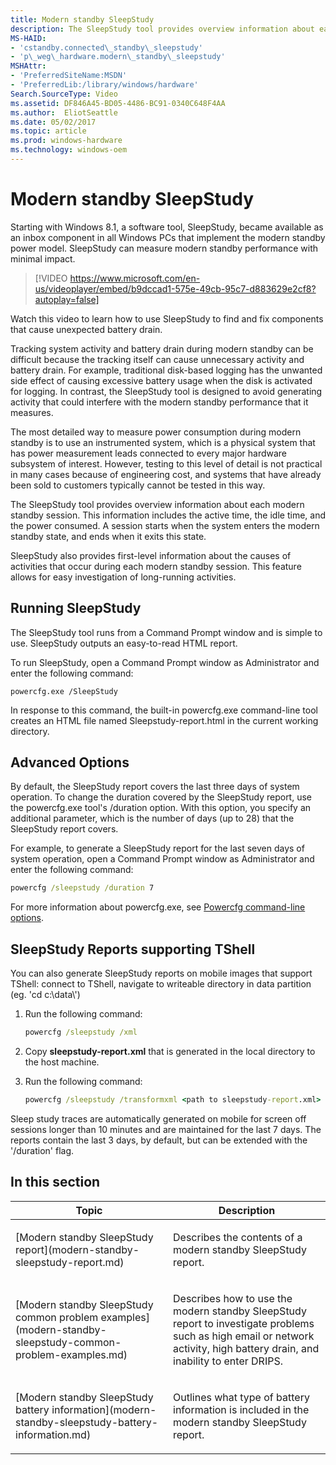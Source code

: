 ```yaml
---
title: Modern standby SleepStudy
description: The SleepStudy tool provides overview information about each modern standby session.
MS-HAID:
- 'cstandby.connected\_standby\_sleepstudy'
- 'p\_weg\_hardware.modern\_standby\_sleepstudy'
MSHAttr:
- 'PreferredSiteName:MSDN'
- 'PreferredLib:/library/windows/hardware'
Search.SourceType: Video
ms.assetid: DF846A45-BD05-4486-BC91-0340C648F4AA
ms.author:  EliotSeattle
ms.date: 05/02/2017
ms.topic: article
ms.prod: windows-hardware
ms.technology: windows-oem
---
```


# Modern standby SleepStudy


Starting with Windows 8.1, a software tool, SleepStudy, became available as an inbox component in all Windows PCs that implement the modern standby power model. SleepStudy can measure modern standby performance with minimal impact.

> [!VIDEO https://www.microsoft.com/en-us/videoplayer/embed/b9dccad1-575e-49cb-95c7-d883629e2cf8?autoplay=false]

Watch this video to learn how to use SleepStudy to find and fix components that cause unexpected battery drain.

Tracking system activity and battery drain during modern standby can be difficult because the tracking itself can cause unnecessary activity and battery drain. For example, traditional disk-based logging has the unwanted side effect of causing excessive battery usage when the disk is activated for logging. In contrast, the SleepStudy tool is designed to avoid generating activity that could interfere with the modern standby performance that it measures.

The most detailed way to measure power consumption during modern standby is to use an instrumented system, which is a physical system that has power measurement leads connected to every major hardware subsystem of interest. However, testing to this level of detail is not practical in many cases because of engineering cost, and systems that have already been sold to customers typically cannot be tested in this way.

The SleepStudy tool provides overview information about each modern standby session. This information includes the active time, the idle time, and the power consumed. A session starts when the system enters the modern standby state, and ends when it exits this state.

SleepStudy also provides first-level information about the causes of activities that occur during each modern standby session. This feature allows for easy investigation of long-running activities.

## Running SleepStudy


The SleepStudy tool runs from a Command Prompt window and is simple to use. SleepStudy outputs an easy-to-read HTML report.

To run SleepStudy, open a Command Prompt window as Administrator and enter the following command:

```
powercfg.exe /SleepStudy
```

In response to this command, the built-in powercfg.exe command-line tool creates an HTML file named Sleepstudy-report.html in the current working directory.

## Advanced Options


By default, the SleepStudy report covers the last three days of system operation. To change the duration covered by the SleepStudy report, use the powercfg.exe tool's /duration option. With this option, you specify an additional parameter, which is the number of days (up to 28) that the SleepStudy report covers.

For example, to generate a SleepStudy report for the last seven days of system operation, open a Command Prompt window as Administrator and enter the following command:

```cmd
powercfg /sleepstudy /duration 7
```

For more information about powercfg.exe, see [Powercfg command-line options](powercfg-command-line-options.md).

## SleepStudy Reports supporting TShell


You can also generate SleepStudy reports on mobile images that support TShell: connect to TShell, navigate to writeable directory in data partition (eg. 'cd c:\\data\\')

1.  Run the following command:

    ```cmd
    powercfg /sleepstudy /xml
    ```

2.  Copy **sleepstudy-report.xml** that is generated in the local directory to the host machine.

3.  Run the following command:

    ```cmd
    powercfg /sleepstudy /transformxml <path to sleepstudy-report.xml>
    ```

Sleep study traces are automatically generated on mobile for screen off sessions longer than 10 minutes and are maintained for the last 7 days. The reports contain the last 3 days, by default, but can be extended with the '/duration' flag.

## In this section


<table>
<colgroup>
<col width="50%" />
<col width="50%" />
</colgroup>
<thead>
<tr class="header">
<th>Topic</th>
<th>Description</th>
</tr>
</thead>
<tbody>
<tr class="odd">
<td><p>[Modern standby SleepStudy report](modern-standby-sleepstudy-report.md)</p></td>
<td><p>Describes the contents of a modern standby SleepStudy report.</p></td>
</tr>
<tr class="even">
<td><p>[Modern standby SleepStudy common problem examples](modern-standby-sleepstudy-common-problem-examples.md)</p></td>
<td><p>Describes how to use the modern standby SleepStudy report to investigate problems such as high email or network activity, high battery drain, and inability to enter DRIPS.</p></td>
</tr>
<tr class="odd">
<td><p>[Modern standby SleepStudy battery information](modern-standby-sleepstudy-battery-information.md)</p></td>
<td><p>Outlines what type of battery information is included in the modern standby SleepStudy report.</p></td>
</tr>
</tbody>
</table>

 

 

 






